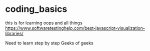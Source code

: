 # coding_basics
this is for learning oops and all things
https://www.softwaretestinghelp.com/best-javascript-visualization-libraries/

Need to learn step by step
Geeks of geeks

